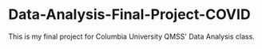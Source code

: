 # Data-Analysis-Final-Project-COVID
This is my final project for Columbia University QMSS' Data Analysis class. 
